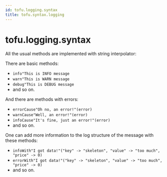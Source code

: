 ```yaml
---
id: tofu.logging.syntax
title: tofu.syntax.logging
---
```


# tofu.logging.syntax

All the usual methods are implemented with string interpolator:

There are basic methods:

- `info"This is INFO message`
- `warn"This is WARN message`
- `debug"This is DEBUG message`
- and so on.

And there are methods with errors:

- `errorCause"Oh no, an error!"(error)`
- `warnCause"Well, an error!"(error)`
- `infoCause"It's fine, just an error!"(error)`
- and so on.

One can add more information to the log structure of the message with these methods:

- `infoWith"I got data!"("key" -> "skeleton", "value" -> "too much", "price" -> 0)`
- `errorWith"I got data!"("key" -> "skeleton", "value" -> "too much", "price" -> 0)`
- and so on.
